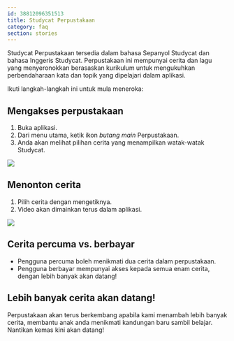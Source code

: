 ```yaml
---
id: 38812096351513
title: Studycat Perpustakaan
category: faq
section: stories
---
```


Studycat Perpustakaan tersedia dalam bahasa Sepanyol Studycat dan bahasa Inggeris Studycat. Perpustakaan ini mempunyai cerita dan lagu yang menyeronokkan berasaskan kurikulum untuk mengukuhkan perbendaharaan kata dan topik yang dipelajari dalam aplikasi.

Ikuti langkah-langkah ini untuk mula meneroka:

## Mengakses perpustakaan

1. Buka aplikasi. 
2. Dari menu utama, ketik ikon _butang main_ Perpustakaan.
3. Anda akan melihat pilihan cerita yang menampilkan watak-watak Studycat.

![](https://help.studycat.com/hc/article_attachments/38812096342041)

## Menonton cerita

1. Pilih cerita dengan mengetiknya.
2. Video akan dimainkan terus dalam aplikasi.

![](https://help.studycat.com/hc/article_attachments/38812096344217)

## Cerita percuma vs. berbayar

- Pengguna percuma boleh menikmati dua cerita dalam perpustakaan.
- Pengguna berbayar mempunyai akses kepada semua enam cerita, dengan lebih banyak akan datang!

## Lebih banyak cerita akan datang!

Perpustakaan akan terus berkembang apabila kami menambah lebih banyak cerita, membantu anak anda menikmati kandungan baru sambil belajar.
Nantikan kemas kini akan datang!